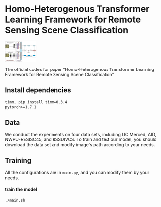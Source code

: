 # Homo-Heterogenous Transformer Learning Framework for Remote Sensing Scene Classification
<!-- ![image](https://github.com/TangXu-Group/Remote-Sensing-Images-Classification/blob/main/HHTL/image/framework.png) -->
<img src="https://github.com/TangXu-Group/Remote-Sensing-Images-Classification/blob/main/HHTL/image/framework.png" width="100px">

The official codes for paper "Homo-Heterogenous Transformer Learning Framework for Remote Sensing Scene Classification"

## Install dependencies
    timm, pip install timm=0.3.4
    pytorch>=1.7.1
## Data
We conduct the experiments on four data sets, including UC Merced, AID, NWPU-RESISC45, and RSSDIVCS. To train and test our model, you should 
    download the data set and modify image's path according to your needs.
## Training
All the configurations are in `main.py`, and you can modify them by your needs.

#### train the model
    ./main.sh


